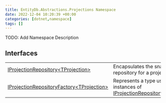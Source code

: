 ```yaml
---
title: EntityDb.Abstractions.Projections Namespace
date: 2022-12-04 10:20:39 +00:00
categories: [dotnet,namespace]
tags: []
---
```



TODO: Add Namespace Description

## Interfaces
<table><tr><td><!--/posts/dotnet.entitydb.abstractions.projections.iprojectionrepository`1--><a href='#'>IProjectionRepository&lt;TProjection&gt;</a></td><td>
Encapsulates the snapshot repository for a projection.
</td></tr><tr><td><!--/posts/dotnet.entitydb.abstractions.projections.iprojectionrepositoryfactory`1--><a href='#'>IProjectionRepositoryFactory&lt;TProjection&gt;</a></td><td>
Represents a type used to create instances of <!--/posts/dotnet.entitydb.abstractions.projections.iprojectionrepository`1--><a href='#'>IProjectionRepository&lt;TProjection&gt;</a></td></tr></table>
